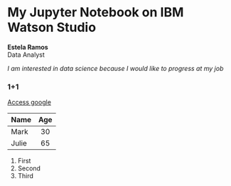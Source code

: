 # My Jupyter Notebook on IBM Watson Studio
**Estela Ramos**  
Data Analyst

*I am interested in data science because I would like to progress at my job*
### 1+1

[Access google](https://www.google.com)

| Name          | Age           |
| ------------- |:-------------:|
| Mark          | 30            |
| Julie         | 65            |

1. First
2. Second
3. Third
